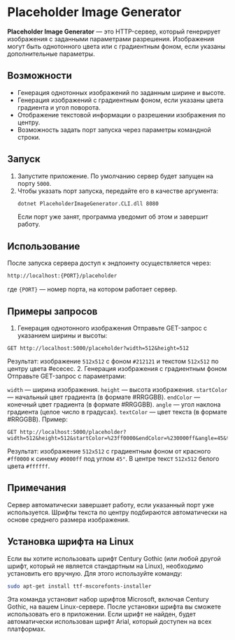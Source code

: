 # Placeholder Image Generator

**Placeholder Image Generator** — это HTTP-сервер, который генерирует изображения с заданными параметрами разрешения. Изображения могут быть однотонного цвета или с градиентным фоном, если указаны дополнительные параметры. 

## Возможности

- Генерация однотонных изображений по заданным ширине и высоте.
- Генерация изображений с градиентным фоном, если указаны цвета градиента и угол поворота.
- Отображение текстовой информации о разрешении изображения по центру.
- Возможность задать порт запуска через параметры командной строки.

## Запуск

1. Запустите приложение. По умолчанию сервер будет запущен на порту `5000`.
2. Чтобы указать порт запуска, передайте его в качестве аргумента:
   ```bash
   dotnet PlaceholderImageGenerator.CLI.dll 8080
   ```
   Если порт уже занят, программа уведомит об этом и завершит работу.
## Использование

После запуска сервера доступ к эндпоинту осуществляется через:
```bash
http://localhost:{PORT}/placeholder
```
где ```{PORT}``` — номер порта, на котором работает сервер.
## Примеры запросов
1. Генерация однотонного изображения
Отправьте GET-запрос с указанием ширины и высоты:
```
GET http://localhost:5000/placeholder?width=512&height=512
```
Результат: изображение ```512x512``` с фоном ```#212121``` и текстом ```512x512``` по центру цвета #ececec.
2. Генерация изображения с градиентным фоном
Отправьте GET-запрос с параметрами:

```width``` — ширина изображения.
```height``` — высота изображения.
```startColor``` — начальный цвет градиента (в формате #RRGGBB).
```endColor``` — конечный цвет градиента (в формате #RRGGBB).
```angle``` — угол наклона градиента (целое число в градусах).
```textColor``` — цвет текста (в формате #RRGGBB).
Пример:
```
GET http://localhost:5000/placeholder?width=512&height=512&startColor=%23ff0000&endColor=%230000ff&angle=45&textColor=%23ffffff
```
Результат: изображение ```512x512``` с градиентным фоном от красного ```#ff0000``` к синему ```#0000ff``` под углом ```45°```. В центре текст ```512x512``` белого цвета ```#ffffff```.

## Примечания
Сервер автоматически завершает работу, если указанный порт уже используется.
Шрифты текста по центру подбираются автоматически на основе среднего размера изображения.
## Установка шрифта на Linux
Если вы хотите использовать шрифт Century Gothic (или любой другой шрифт, который не является стандартным на Linux), необходимо установить его вручную. Для этого используйте команду:
```bash
sudo apt-get install ttf-mscorefonts-installer
```
Эта команда установит набор шрифтов Microsoft, включая Century Gothic, на вашем Linux-сервере.
После установки шрифта вы сможете использовать его в приложении. Если шрифт не найден, будет автоматически использован шрифт Arial, который доступен на всех платформах.


